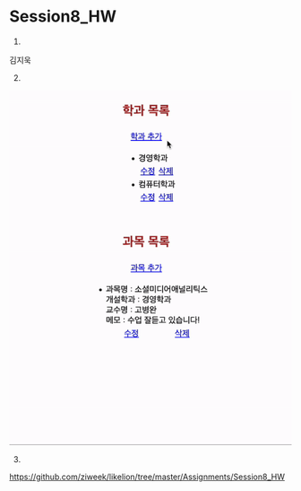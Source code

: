 # Session8_HW

1.

김지욱

2.

<img src='./subjectProject/src/log.gif'>

3.

https://github.com/ziweek/likelion/tree/master/Assignments/Session8_HW
